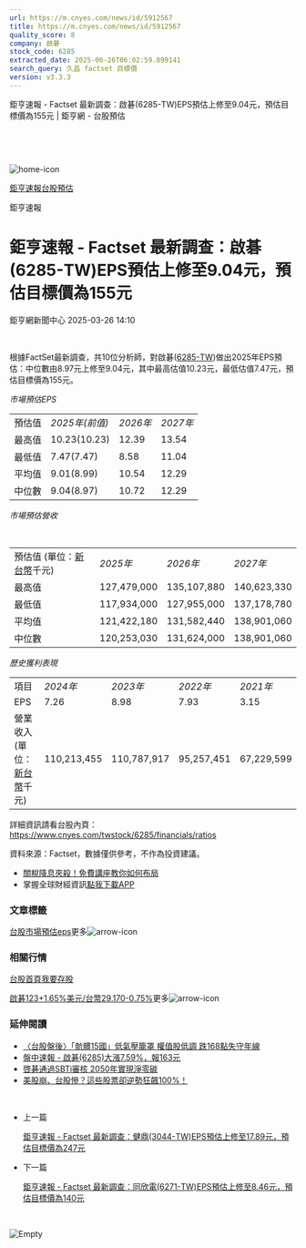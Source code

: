 ```yaml
---
url: https://m.cnyes.com/news/id/5912567
title: https://m.cnyes.com/news/id/5912567
quality_score: 8
company: 啟碁
stock_code: 6285
extracted_date: 2025-06-26T06:02:59.899141
search_query: 久昌 factset 目標價
version: v3.3.3
---
```


鉅亨速報 - Factset 最新調查：啟碁(6285-TW)EPS預估上修至9.04元，預估目標價為155元 | 鉅亨網 - 台股預估

‌

‌

![home-icon](/assets/icons/breadCrumb/symbol-icon-home.svg)

[鉅亨速報](/news/cat/anue_live)[台股預估](/news/cat/tw_forecast)

鉅亨速報

# 鉅亨速報 - Factset 最新調查：啟碁(6285-TW)EPS預估上修至9.04元，預估目標價為155元

鉅亨網新聞中心 2025-03-26 14:10

‌

根據FactSet最新調查，共10位分析師，對啟碁([6285-TW](https://www.cnyes.com/twstock/6285))做出2025年EPS預估：中位數由8.97元上修至9.04元，其中最高估值10.23元，最低估值7.47元，預估目標價為155元。

*市場預估EPS*

|  |  |  |  |
| --- | --- | --- | --- |
| 預估值 | *2025年(前值)* | *2026年* | *2027年* |
| 最高值 | 10.23(10.23) | 12.39 | 13.54 |
| 最低值 | 7.47(7.47) | 8.58 | 11.04 |
| 平均值 | 9.01(8.99) | 10.54 | 12.29 |
| 中位數 | 9.04(8.97) | 10.72 | 12.29 |

*市場預估營收*

‌

|  |  |  |  |
| --- | --- | --- | --- |
| 預估值 (單位：[新台幣](https://invest.cnyes.com/forex/detail/usdtwd)千元) | *2025年* | *2026年* | *2027年* |
| 最高值 | 127,479,000 | 135,107,880 | 140,623,330 |
| 最低值 | 117,934,000 | 127,955,000 | 137,178,780 |
| 平均值 | 121,422,180 | 131,582,440 | 138,901,060 |
| 中位數 | 120,253,030 | 131,624,000 | 138,901,060 |

*歷史獲利表現*

|  |  |  |  |  |
| --- | --- | --- | --- | --- |
| 項目 | *2024年* | *2023年* | *2022年* | *2021年* |
| EPS | 7.26 | 8.98 | 7.93 | 3.15 |
| 營業收入 (單位：[新台幣](https://invest.cnyes.com/forex/detail/usdtwd)千元) | 110,213,455 | 110,787,917 | 95,257,451 | 67,229,599 |

詳細資訊請看台股內頁：  
<https://www.cnyes.com/twstock/6285/financials/ratios>

資料來源：Factset，數據僅供參考，不作為投資建議。

* [關稅降息夾殺！免費講座教你如何布局](https://www.rsc.com.tw/Cnyes_RSC/SeminarBooking2025InvestmentOutlook.aspx?utm_source=anue&utm_medium=usstocks_end)
* 掌握全球財經資訊[點我下載APP](http://www.cnyes.com/app/?utm_source=mweb&utm_medium=HamMenuBanner&utm_campaign=fixed&utm_content=entr)

### 文章標籤

[台股](https://news.cnyes.com/tag/台股 "台股")[市場預估](https://news.cnyes.com/tag/市場預估 "市場預估")[eps](https://news.cnyes.com/tag/eps "eps")更多![arrow-icon](/assets/icons/arrows/arrow-down.svg)

### 相關行情

[台股首頁](https://www.cnyes.com/twstock)[我要存股](https://supr.link/8OHaU)

[啟碁123+1.65%](https://www.cnyes.com/twstock/6285)[美元/台幣29.170-0.75%](https://invest.cnyes.com/forex/detail/USDTWD)更多![arrow-icon](/assets/icons/arrows/arrow-down.svg)

### 延伸閱讀

* [〈台股盤後〉「骯髒15國」低氣壓籠罩 權值股低調 跌168點失守年線](/news/id/5907316)
* [盤中速報 - 啟碁(6285)大漲7.59%，報163元](/news/id/5907911)
* [啓碁通過SBTi審核 2050年實現淨零碳](/news/id/5899004)
* [美股崩、台股慘？這些股票卻逆勢狂飆100%！](/news/id/5889999)

‌

* 上一篇

  [鉅亨速報 - Factset 最新調查：健鼎(3044-TW)EPS預估上修至17.89元，預估目標價為247元](/news/id/5912693)
* 下一篇

  [鉅亨速報 - Factset 最新調查：同欣電(6271-TW)EPS預估上修至8.46元，預估目標價為140元](/news/id/5911911)

‌

![Empty](/assets/icons/skeleton/empty-image.svg)

‌
